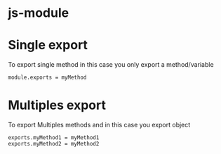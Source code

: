 # js-module
# Single export 
To export single method in this case you only export a method/variable

``` module.exports = myMethod ```

# Multiples export
To export Multiples methods and in this case you export object
``` 
exports.myMethod1 = myMethod1
exports.myMethod2 = myMethod2
 ```
